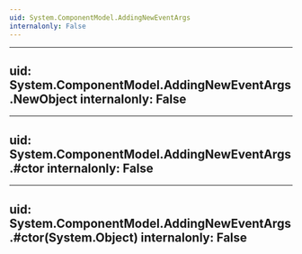```yaml
---
uid: System.ComponentModel.AddingNewEventArgs
internalonly: False
---
```


---
uid: System.ComponentModel.AddingNewEventArgs.NewObject
internalonly: False
---

---
uid: System.ComponentModel.AddingNewEventArgs.#ctor
internalonly: False
---

---
uid: System.ComponentModel.AddingNewEventArgs.#ctor(System.Object)
internalonly: False
---
